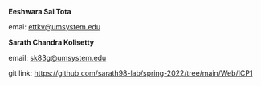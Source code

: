 **Eeshwara Sai Tota**

emai: ettkv@umsystem.edu

**Sarath Chandra Kolisetty**

email: sk83g@umsystem.edu

git link: https://github.com/sarath98-lab/spring-2022/tree/main/Web/ICP1
